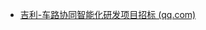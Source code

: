 - [吉利-车路协同智能化研发项目招标 (qq.com)](https://mp.weixin.qq.com/s?__biz=Mzg4ODgyMTY3MA==&mid=2247484080&idx=3&sn=d206c16ce0033e6cf51614e96c079735&chksm=cff40079f883896f22193ce0c55486e69bca1e5d3c12d925c91b62fdb4337321068503a51c7e&scene=178&cur_album_id=2548247096184553473#rd)